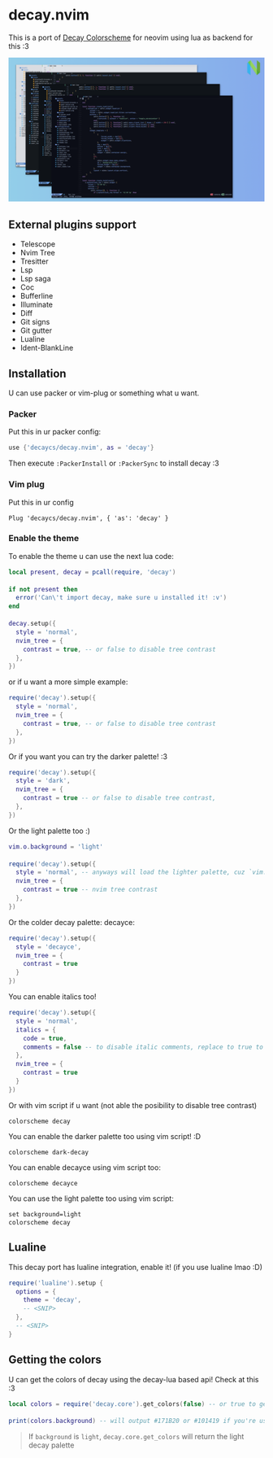 # decay.nvim

This is a port of [Decay Colorscheme](https://github.com/decaycs) for neovim using lua as backend for this :3

![demonstration](./misc/demonstration.png)

## External plugins support

- Telescope
- Nvim Tree
- Tresitter
- Lsp
- Lsp saga
- Coc
- Bufferline
- Illuminate
- Diff
- Git signs
- Git gutter
- Lualine
- Ident-BlankLine

## Installation

U can use packer or vim-plug or something what u want.

### Packer

Put this in ur packer config:

```lua
use {'decaycs/decay.nvim', as = 'decay'}
```

Then execute `:PackerInstall` or `:PackerSync` to install decay :3

### Vim plug

Put this in ur config

```vim
Plug 'decaycs/decay.nvim', { 'as': 'decay' }
```

### Enable the theme

To enable the theme u can use the next lua code:

```lua
local present, decay = pcall(require, 'decay')

if not present then
  error('Can\'t import decay, make sure u installed it! :v')
end

decay.setup({
  style = 'normal',
  nvim_tree = {
    contrast = true, -- or false to disable tree contrast
  },
})
```

or if u want a more simple example:

```lua
require('decay').setup({
  style = 'normal',
  nvim_tree = {
    contrast = true, -- or false to disable tree contrast
  },
})
```

Or if you want you can try the darker palette! :3

```lua
require('decay').setup({
  style = 'dark',
  nvim_tree = {
    contrast = true -- or false to disable tree contrast,
  },
})
```

Or the light palette too :)

```lua
vim.o.background = 'light'

require('decay').setup({
  style = 'normal', -- anyways will load the lighter palette, cuz `vim.o.background` is `light`
  nvim_tree = {
    contrast = true -- nvim tree contrast
  },
})
```

Or the colder decay palette: decayce:

```lua
require('decay').setup({
  style = 'decayce',
  nvim_tree = {
    contrast = true
  }
})
```

You can enable italics too!

```lua
require('decay').setup({
  style = 'normal',
  italics = {
    code = true,
    comments = false -- to disable italic comments, replace to true to enable
  },
  nvim_tree = {
    contrast = true
  }
})
```

Or with vim script if u want (not able the posibility to disable tree contrast)

```vim
colorscheme decay
```

You can enable the darker palette too using vim script! :D

```vim
colorscheme dark-decay
```

You can enable decayce using vim script too:

```vim
colorscheme decayce
```

You can use the light palette too using vim script:

```vim
set background=light
colorscheme decay
```

## Lualine

This decay port has lualine integration, enable it! (if you use lualine lmao :D)

```lua
require('lualine').setup {
  options = {
    theme = 'decay',
    -- <SNIP>
  },
  -- <SNIP>
}
```

## Getting the colors

U can get the colors of decay using the decay-lua based api! Check at this :3

```lua
local colors = require('decay.core').get_colors(false) -- or true to get the darker palette

print(colors.background) -- will output #171B20 or #101419 if you're using the darker palette
```

> If `background` is `light`, `decay.core.get_colors` will return the light decay palette
